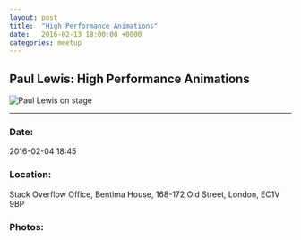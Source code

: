 ```yaml
---
layout: post
title:  "High Performance Animations"
date:   2016-02-13 18:00:00 +0000
categories: meetup
---
```


## Paul Lewis: High Performance Animations

![Paul Lewis on stage](/notes/images/2016-02-09-ldn-functionals-5/DSCF4110.JPG)


---


### Date:

2016-02-04 18:45

### Location:

Stack Overflow Office, Bentima House, 168-172 Old Street, London, EC1V 9BP

### Photos:





